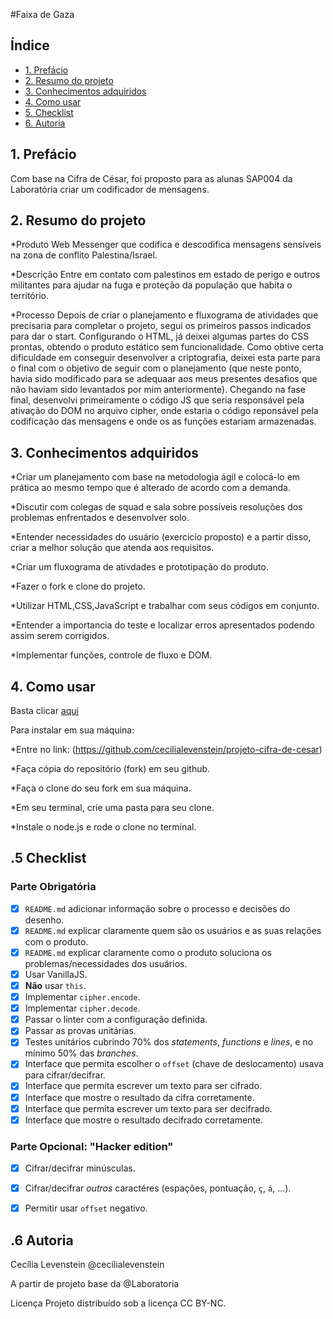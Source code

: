 #Faixa de Gaza

## Índice

* [1. Prefácio](#1-prefácio)
* [2. Resumo do projeto](#2-resumo-do-projeto)
* [3. Conhecimentos adquiridos](#3-conhecimenos-adquiridos)
* [4. Como usar](#4-como-usar)
* [5. Checklist](#9-checklist)
* [6. Autoria](#4-Autoria)


## 1. Prefácio

Com base na Cifra de César, foi proposto para as alunas SAP004 da Laboratória criar
um codificador de mensagens. 


## 2. Resumo do projeto

*Produto
Web Messenger que codifica e descodifica mensagens sensíveis na zona de conflito
Palestina/Israel.

*Descrição
Entre em contato com palestinos em estado de perigo e outros militantes 
para ajudar na fuga e proteção da população que habita o território.

*Processo
Depois de criar o planejamento e fluxograma de atividades que precisaria para 
completar o projeto, segui os primeiros passos indicados para dar o start. 
Configurando o HTML, já deixei algumas partes do CSS prontas, obtendo o produto
estático sem funcionalidade.
Como obtive certa dificuldade em conseguir desenvolver a criptografia, deixei
esta parte para o final com o objetivo de seguir com o planejamento (que
neste ponto, havia sido modificado para se adequaar aos meus presentes desafios
que não haviam sido levantados por mim anteriormente).
Chegando na fase final, desenvolvi primeiramente o código JS que seria responsável
pela ativação do DOM no arquivo cipher, onde estaria o código reponsável pela codificação
das mensagens e onde os as funções estariam armazenadas.


## 3. Conhecimentos adquiridos

*Criar um planejamento com base na metodologia ágil e colocá-lo em prática
ao mesmo tempo que é alterado de acordo com a demanda.

*Discutir com colegas de squad e sala sobre possíveis resoluções dos problemas enfrentados
e desenvolver solo.

*Entender necessidades do usuário (exercicío proposto) e a partir disso, criar 
a melhor solução que atenda aos requisitos.

*Criar um fluxograma de ativdades e prototipação do produto.

*Fazer o fork e clone do projeto.

*Utilizar HTML,CSS,JavaScript e trabalhar com seus códigos em conjunto.

*Entender a importancia do teste e localizar erros apresentados podendo assim serem 
corrigidos.

*Implementar funções, controle de fluxo e DOM.


## 4. Como usar

Basta clicar [aqui](https://cecilialevenstein.github.io/SAP004-cipher/src/)



Para instalar em sua máquina:

*Entre no link: (https://github.com/cecilialevenstein/projeto-cifra-de-cesar)

*Faça cópia do repositório (fork) em seu github.

*Faça o clone do seu fork em sua máquina.

*Em seu terminal, crie uma pasta para seu clone.

*Instale o node.js e rode o clone no terminal.


## .5 Checklist

### Parte Obrigatória

* [x] `README.md` adicionar informação sobre o processo e decisões do desenho.
* [x] `README.md` explicar claramente quem são os usuários e as suas relações
  com o produto.
* [x] `README.md` explicar claramente como o produto soluciona os
  problemas/necessidades dos usuários.
* [x] Usar VanillaJS.
* [x] **Não** usar `this`.
* [x] Implementar `cipher.encode`.
* [x] Implementar `cipher.decode`.
* [x] Passar o linter com a configuração definida.
* [x] Passar as provas unitárias.
* [x] Testes unitários cubrindo 70% dos _statements_, _functions_ e _lines_, e
  no mínimo 50% das _branches_.
* [x] Interface que permita escolher o `offset` (chave de deslocamento) usava
  para cifrar/decifrar.
* [x] Interface que permita escrever um texto para ser cifrado.
* [x] Interface que mostre o resultado da cifra corretamente.
* [x] Interface que permita escrever um texto para ser decifrado.
* [x] Interface que mostre o resultado decifrado corretamente.

### Parte Opcional: "Hacker edition"

* [x] Cifrar/decifrar minúsculas.
* [x] Cifrar/decifrar _outros_ caractéres (espações, pontuação, `ç`, `á`, ...).
* [x] Permitir usar `offset` negativo.


## .6 Autoria

Cecília Levenstein @cecilialevenstein

A partir de projeto base da @Laboratoria

Licença
Projeto distribuído sob a licença CC BY-NC.

